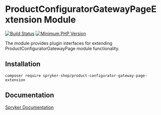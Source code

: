 # ProductConfiguratorGatewayPageExtension Module
[![Build Status](https://travis-ci.org/spryker-shop/product-configurator-gateway-page-extension.svg)](https://travis-ci.org/spryker-shop/product-configurator-gateway-page-extension)
[![Minimum PHP Version](https://img.shields.io/badge/php-%3E%3D%207.3-8892BF.svg)](https://php.net/)

The module provides plugin interfaces for extending ProductConfiguratorGatewayPage module functionality.

## Installation

```
composer require spryker-shop/product-configurator-gateway-page-extension
```

## Documentation

[Spryker Documentation](https://academy.spryker.com/developing_with_spryker/module_guide/modules.html)
